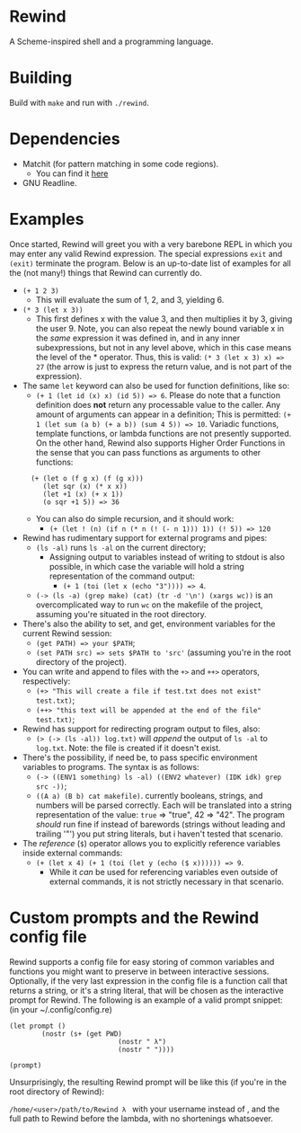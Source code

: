 # Rewind
A Scheme-inspired shell and a programming language.

# Building
Build with `make` and run with `./rewind`.

# Dependencies
* Matchit (for pattern matching in some code regions).
  - You can find it [here](https://github.com/BowenFu/matchit.cpp)
* GNU Readline.

# Examples
Once started, Rewind will greet you with a very barebone REPL in which you may enter any
valid Rewind expression. The special expressions `exit` and `(exit)` terminate the program.
Below is an up-to-date list of examples for all the (not many!) things that Rewind can currently do.
- `(+ 1 2 3)`
  * This will evaluate the sum of 1, 2, and 3, yielding 6.
- `(* 3 (let x 3))`
  * This first defines x with the value 3, and then multiplies it by 3, giving the
  user 9.
  Note, you can also repeat the newly bound variable x in the _same_ expression it was defined in,
  and in any inner subexpressions, but not in any level above, which in this case means the level of
  the * operator. Thus, this is valid:
  `(* 3 (let x 3) x) => 27` (the arrow is just to express the return value, and is not part of the
  expression).
- The same `let` keyword can also be used for function definitions, like so:
  * `(+ 1 (let id (x) x) (id 5)) => 6`.
  Please do note that a function definition does **not** return any processable value to the caller.
  Any amount of arguments can appear in a definition; This is permitted:
  `(+ 1 (let sum (a b) (+ a b)) (sum 4 5)) => 10`.
  Variadic functions, template functions, or lambda functions are not presently supported.
  On the other hand, Rewind also supports Higher Order Functions in the sense that you can pass functions
  as arguments to other functions:
  ```
    (+ (let o (f g x) (f (g x)))
       (let sqr (x) (* x x))
       (let +1 (x) (+ x 1))
       (o sqr +1 5)) => 36
  ```
  * You can also do simple recursion, and it should work:
	* `(+ (let ! (n) (if n (* n (! (- n 1))) 1)) (! 5)) => 120`
- Rewind has rudimentary support for external programs and pipes:
  * `(ls -al)` runs `ls -al` on the current directory;
    - Assigning output to variables instead of writing to stdout is also possible, in which case the
      variable will hold a string representation of the command output:
      * `(+ 1 (toi (let x (echo "3")))) => 4`.
  * `(-> (ls -a) (grep make) (cat) (tr -d '\n') (xargs wc))` is an overcomplicated way to run `wc` on the
	makefile of the project, assuming you're situated in the root directory.
- There's also the ability to set, and get, environment variables for the current Rewind session:
  * `(get PATH) => your $PATH`;
  * `(set PATH src) => sets $PATH to 'src'` (assuming you're in the root directory of the project).
- You can write and append to files with the `+>` and `++>` operators, respectively:
  * `(+> "This will create a file if test.txt does not exist" test.txt)`;
  * `(++> "this text will be appended at the end of the file" test.txt)`;
- Rewind has support for redirecting program output to files, also:
  * `(> (-> (ls -al)) log.txt)` will _append_ the output of `ls -al` to `log.txt`.
    Note: the file is created if it doesn't exist.
- There's the possibility, if need be, to pass specific environment variables to programs. The syntax is
  as follows:  
  * `(-> ((ENV1 something) ls -al) ((ENV2 whatever) (IDK idk) grep src -))`;
  * `((A a) (B b) cat makefile)`.
  currently booleans, strings, and numbers will be parsed correctly. Each will be translated into a string
  representation of the value: `true` => "true", 42 => "42".
  The program _should_ run fine if instead of barewords (strings without leading and trailing '"') you put string
  literals, but i haven't tested that scenario.
- The _reference_ (`$`) operator allows you to explicitly reference variables inside external commands:
  * `(+ (let x 4) (+ 1 (toi (let y (echo ($ x)))))) => 9`.  
    - While it _can_ be used for referencing variables even outside of external commands, it is not strictly
      necessary in that scenario.

# Custom prompts and the Rewind config file

Rewind supports a config file for easy storing of common variables and functions you might want to preserve in 
between interactive sessions. Optionally, if the very last expression in the config file is a function call that
returns a string, or it's a string literal, that will be chosen as the interactive prompt for Rewind. The following is
an example of a valid prompt snippet: (in your ~/.config/config.re)

```
(let prompt ()
        (nostr (s+ (get PWD)
                           (nostr " λ")
                           (nostr " "))))

(prompt)
```
Unsurprisingly, the resulting Rewind prompt will be like this (if you're in the root directory of Rewind):

`/home/<user>/path/to/Rewind λ `
with your username instead of <user>, and the full path to Rewind before the lambda, with no shortenings whatsoever.

